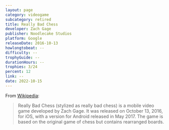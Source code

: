 ```yaml
---
layout: page
category: videogame
subcategory: retired
title: Really Bad Chess
developer: Zach Gage
publisher: Noodlecake Studios
platform: Google
releaseDate: 2016-10-13
howlongtobeat: --
difficulty: --
trophyGuide: --
durationHours: --
trophies: 3/24
percent: 12
link: --
date: 2022-10-15
---
```


From [Wikipedia](https://en.wikipedia.org/wiki/Really_Bad_Chess):

> Really Bad Chess (stylized as really bad chess) is a mobile video game developed by Zach Gage. It was released on October 13, 2016, for iOS, with a version for Android released in May 2017. The game is based on the original game of chess but contains rearranged boards.

